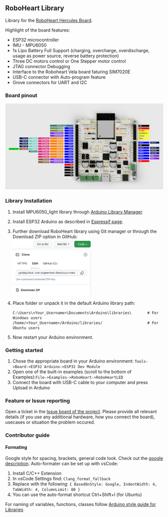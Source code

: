 ## RoboHeart Library
Library for the [RoboHeart Hercules Board](https://roboheart.de). 

Highlight of the board features:
- ESP32 microcontroller
- IMU - MPU6050
- 1s Lipo Battery Full Support (charging, overcharge, overdischarge, usage as power source, reverse battery protection)
- Three DC motors control or One Stepper motor control
- JTAG connector Debugging
- Interface to the Roboheart Vela board faturing SIM7020E
- USB-C connector with Auto-program feature
- Grove connectors for UART and I2C

### Board pinout

<img src="images/RoboHeart_Hercules_PINS.jpg" width="800"/>

### Library Installation
1. Install MPU6050_light library through [Arduino Library Manager](https://docs.arduino.cc/software/ide-v1/tutorials/installing-libraries)

2. Install ESP32 Arduino as described in [Espressif page](https://docs.espressif.com/projects/arduino-esp32/en/latest/installing.html).

3. Further download RoboHeart library using Git manager or through the Download ZIP option in GitHub:  
    <img src="images/Lib_installation.png" width="250"/>

4. Place folder or unpack it in the default Arduino library path:
    ```
    C:\Users\<Your_Username>\Documents\Arduino\libraries\       # For Windows users
    /home/<Your_Username>/Arduino/libraries/                    # For Ubuntu users
    ```

4. Now restart your Arduino environment. 

### Getting started

1. Chose the appropriate board in your Arduino environment: `Tools->Board->ESP32 Arduino->ESP32 Dev Module`
2. Open one of the built-in examples (scroll to the bottom of Examples):`File->Examples->RoboHeart->RoboHeartLED`
3. Connect the board with USB-C cable to your computer and press Upload in Arduino

### Feature or Issue reporting
Open a ticket in the [Issue board of the project](https://github.com/Augmented-Robotics/roboheart-arduino-library/issues). Please provide all relevant details (if you use any additional hardware, how you connect the board), usecases or situation the problem occured.


### Contributor guide
#### Formating
Google style for spacing, brackets, general code look. Check out the [google description](https://google.github.io/styleguide/cppguide.html#Classes). Auto-formater can be set up with vsCode:
1. Install C/C++ Extension
2. In vsCode Settings find: `Clang_format_fallback`
3. Replace with the following: ```{ BasedOnStyle: Google, IndentWidth: 4, TabWidth: 4, ColumnLimit: 80 }```
4. You can use the auto-format shortcut Ctrl+Shift+I (for Ubuntu)


For naming of variables, functions, classes follow [Arduino style guide for Libraries](https://docs.arduino.cc/learn/contributions/arduino-library-style-guide) 
